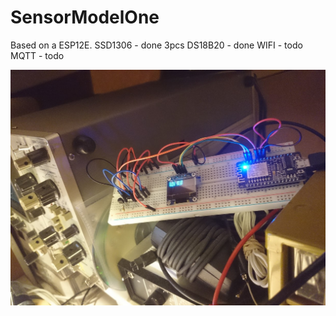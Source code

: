 # SensorModelOne

Based on a ESP12E.
SSD1306 - done
3pcs DS18B20 - done
WIFI - todo
MQTT - todo

![](https://raw.githubusercontent.com/axire/SensorModelOne/master/IMG_20161220_005229.jpg)
